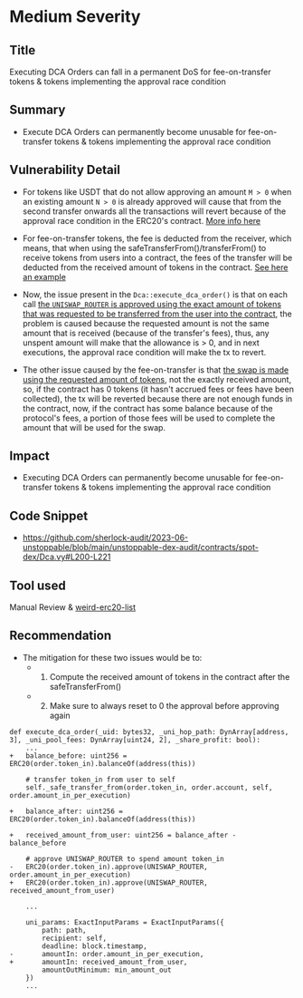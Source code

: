 # Medium Severity
## Title
Executing DCA Orders can fall in a permanent DoS for fee-on-transfer tokens & tokens implementing the approval race condition

## Summary
- Execute DCA Orders can permanently become unusable for fee-on-transfer tokens & tokens implementing the approval race condition 

## Vulnerability Detail
- For tokens like USDT that do not allow approving an amount `M > 0` when an existing amount `N > 0` is already approved will cause that from the second transfer onwards all the transactions will revert because of the approval race condition in the ERC20's contract. [More info here](https://github.com/d-xo/weird-erc20#approval-race-protections)
- For fee-on-transfer tokens, the fee is deducted from the receiver, which means, that when using the safeTransferFrom()/transferFrom() to receive tokens from users into a contract, the fees of the transfer will be deducted from the received amount of tokens in the contract. [See here an example](https://github.com/d-xo/weird-erc20/blob/main/src/TransferFee.sol#L26)

- Now, the issue present in the `Dca::execute_dca_order()` is that on each call [the `UNISWAP_ROUTER` is approved using the exact amount of tokens that was requested to be transferred from the user into the contract](https://github.com/sherlock-audit/2023-06-unstoppable/blob/main/unstoppable-dex-audit/contracts/spot-dex/Dca.vy#L204), the problem is caused because the requested amount is not the same amount that is received (because of the transfer's fees), thus, any unspent amount will make that the allowance is > 0, and in next executions, the approval race condition will make the tx to revert.
- The other issue caused by the fee-on-transfer is that [the swap is made using the requested amount of tokens](https://github.com/sherlock-audit/2023-06-unstoppable/blob/main/unstoppable-dex-audit/contracts/spot-dex/Dca.vy#L219), not the exactly received amount, so, if the contract has 0 tokens (it hasn't accrued fees or fees have been collected), the tx will be reverted because there are not enough funds in the contract, now, if the contract has some balance because of the protocol's fees, a portion of those fees will be used to complete the amount that will be used for the swap.

## Impact
- Executing DCA Orders can permanently become unusable for fee-on-transfer tokens & tokens implementing the approval race condition 

## Code Snippet
- https://github.com/sherlock-audit/2023-06-unstoppable/blob/main/unstoppable-dex-audit/contracts/spot-dex/Dca.vy#L200-L221

## Tool used
Manual Review & [weird-erc20-list](https://github.com/d-xo/weird-erc20)

## Recommendation
- The mitigation for these two issues would be to:
  - 1. Compute the received amount of tokens in the contract after the safeTransferFrom()
  - 2. Make sure to always reset to 0 the approval before approving again

```solidity
def execute_dca_order(_uid: bytes32, _uni_hop_path: DynArray[address, 3], _uni_pool_fees: DynArray[uint24, 2], _share_profit: bool):
    ...
+   balance_before: uint256 = ERC20(order.token_in).balanceOf(address(this))

    # transfer token_in from user to self
    self._safe_transfer_from(order.token_in, order.account, self, order.amount_in_per_execution)

+   balance_after: uint256 = ERC20(order.token_in).balanceOf(address(this))

+   received_amount_from_user: uint256 = balance_after - balance_before

    # approve UNISWAP_ROUTER to spend amount token_in
-   ERC20(order.token_in).approve(UNISWAP_ROUTER, order.amount_in_per_execution)
+   ERC20(order.token_in).approve(UNISWAP_ROUTER, received_amount_from_user)

    ...

    uni_params: ExactInputParams = ExactInputParams({
        path: path,
        recipient: self,
        deadline: block.timestamp,
-       amountIn: order.amount_in_per_execution,
+       amountIn: received_amount_from_user,
        amountOutMinimum: min_amount_out
    })
    ...

```